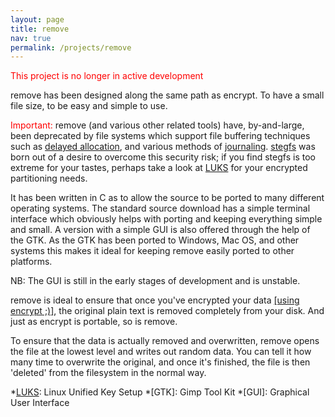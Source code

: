 ```yaml
---
layout: page
title: remove
nav: true
permalink: /projects/remove
---
```


<span style="color:red;text-align:center;">This project is no longer in active development</span>

remove has been designed along the same path as encrypt. To have a small file size, to be easy and simple to use.

<span style="color:red;">Important:</span> remove (and various other related tools) have, by-and-large, been deprecated by file systems which support file buffering techniques such as [delayed allocation][da], and various methods of [journaling][]. [stegfs][] was born out of a desire to overcome this security risk; if you find stegfs is too extreme for your tastes, perhaps take a look at [LUKS][] for your encrypted partitioning needs.

It has been written in C as to allow the source to be ported to many different operating systems. The standard source download has a simple terminal interface which obviously helps with porting and keeping everything simple and small. A version with a simple GUI is also offered through the help of the GTK. As the GTK has been ported to Windows, Mac OS, and other systems this makes it ideal for keeping remove easily ported to other platforms.

NB: The GUI is still in the early stages of development and is unstable.

remove is ideal to ensure that once you've encrypted your data [[using encrypt ;)]][encrypt], the original plain text is removed completely from your disk. And just as encrypt is portable, so is remove.

To ensure that the data is actually removed and overwritten, remove opens the file at the lowest level and writes out random data. You can tell it how many time to overwrite the original, and once it's finished, the file is then 'deleted' from the filesystem in the normal way.


[da]: http://en.wikipedia.org/wiki/Allocate-on-flush
[journaling]: http://en.wikipedia.org/wiki/Journaling_file_system
[stegfs]: /projects/stegfs
[LUKS]: http://code.google.com/p/cryptsetup/
[encrypt]: /projects/encrypt

*[LUKS]: Linux Unified Key Setup
*[GTK]: Gimp Tool Kit
*[GUI]: Graphical User Interface
